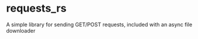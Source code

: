 # requests_rs
A simple library for sending GET/POST requests, included with an async file downloader
